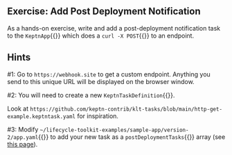 ## Exercise: Add Post Deployment Notification

As a hands-on exercise, write and add a post-deployment notification task to the `KeptnApp`{{}} which does a `curl -X POST`{{}} to an endpoint.

## Hints

#1: Go to `https://webhook.site` to get a custom endpoint. Anything you send to this unique URL will be displayed on the browser window.

#2: You will need to create a new `KeptnTaskDefinition`{{}}.

Look at `https://github.com/keptn-contrib/klt-tasks/blob/main/http-get-example.keptntask.yaml` for inspiration.

#3: Modify `~/lifecycle-toolkit-examples/sample-app/version-2/app.yaml`{{}} to add your new task as a `postDeploymentTasks`{{}} array (see [this page](https://lifecycle.keptn.sh/docs/concepts/apps/)).